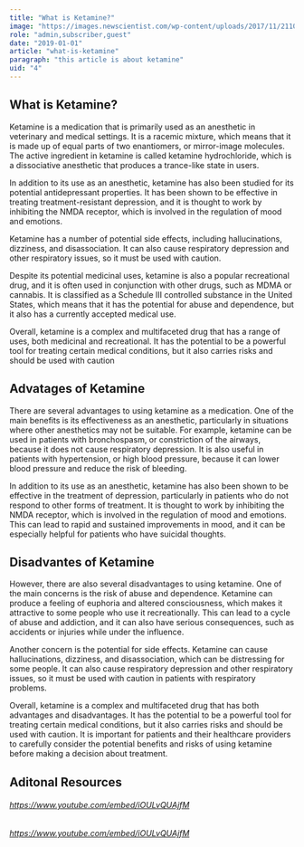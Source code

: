 ```yaml
---
title: "What is Ketamine?"
image: "https://images.newscientist.com/wp-content/uploads/2017/11/21103922/psychedelicsmain.jpg"
role: "admin,subscriber,guest"
date: "2019-01-01"
article: "what-is-ketamine"
paragraph: "this article is about ketamine"
uid: "4"
---
```


## What is Ketamine?

Ketamine is a medication that is primarily used as an anesthetic in veterinary and medical settings. It is a racemic mixture, which means that it is made up of equal parts of two enantiomers, or mirror-image molecules. The active ingredient in ketamine is called ketamine hydrochloride, which is a dissociative anesthetic that produces a trance-like state in users.

In addition to its use as an anesthetic, ketamine has also been studied for its potential antidepressant properties. It has been shown to be effective in treating treatment-resistant depression, and it is thought to work by inhibiting the NMDA receptor, which is involved in the regulation of mood and emotions.

Ketamine has a number of potential side effects, including hallucinations, dizziness, and disassociation. It can also cause respiratory depression and other respiratory issues, so it must be used with caution.

Despite its potential medicinal uses, ketamine is also a popular recreational drug, and it is often used in conjunction with other drugs, such as MDMA or cannabis. It is classified as a Schedule III controlled substance in the United States, which means that it has the potential for abuse and dependence, but it also has a currently accepted medical use.

Overall, ketamine is a complex and multifaceted drug that has a range of uses, both medicinal and recreational. It has the potential to be a powerful tool for treating certain medical conditions, but it also carries risks and should be used with caution

## Advatages of Ketamine 
There are several advantages to using ketamine as a medication. One of the main benefits is its effectiveness as an anesthetic, particularly in situations where other anesthetics may not be suitable. For example, ketamine can be used in patients with bronchospasm, or constriction of the airways, because it does not cause respiratory depression. It is also useful in patients with hypertension, or high blood pressure, because it can lower blood pressure and reduce the risk of bleeding.

In addition to its use as an anesthetic, ketamine has also been shown to be effective in the treatment of depression, particularly in patients who do not respond to other forms of treatment. It is thought to work by inhibiting the NMDA receptor, which is involved in the regulation of mood and emotions. This can lead to rapid and sustained improvements in mood, and it can be especially helpful for patients who have suicidal thoughts.

## Disadvantes of Ketamine 
However, there are also several disadvantages to using ketamine. One of the main concerns is the risk of abuse and dependence. Ketamine can produce a feeling of euphoria and altered consciousness, which makes it attractive to some people who use it recreationally. This can lead to a cycle of abuse and addiction, and it can also have serious consequences, such as accidents or injuries while under the influence.

Another concern is the potential for side effects. Ketamine can cause hallucinations, dizziness, and disassociation, which can be distressing for some people. It can also cause respiratory depression and other respiratory issues, so it must be used with caution in patients with respiratory problems.

Overall, ketamine is a complex and multifaceted drug that has both advantages and disadvantages. It has the potential to be a powerful tool for treating certain medical conditions, but it also carries risks and should be used with caution. It is important for patients and their healthcare providers to carefully consider the potential benefits and risks of using ketamine before making a decision about treatment.
## Aditonal Resources

###### https://www.youtube.com/embed/iOULvQUAjfM

###### https://www.youtube.com/embed/iOULvQUAjfM

